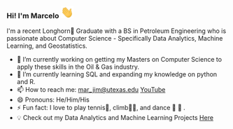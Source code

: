 ### Hi! I'm Marcelo <img src="Assets/Gifs/Hi.gif" width="29px">

I'm a recent Longhorn🤘 Graduate with a BS in Petroleum Engineering who is passionate about Computer Science - Specifically Data Analytics, Machine Learning, and Geostatistics.

- 🔭 I’m currently working on getting my Masters on Computer Science to apply these skills in the Oil & Gas industry.
- 🌱 I’m currently learning SQL and expanding my knowledge on python and R.
- 📫 How to reach me: mar_jim@utexas.edu [YouTube](https://www.youtube.com/channel/UCMhHtiVhCKrU-SVlCFyxeBg)
- 😄 Pronouns: He/Him/His
- ⚡ Fun fact: I love to play tennis🎾, climb🧗‍♀️, and dance 🕺 💃 . 
- 💡 Check out my Data Analytics and Machine Learning Projects [Here](https://github.com/Mar-Jim/Data-Analytics-UT)
